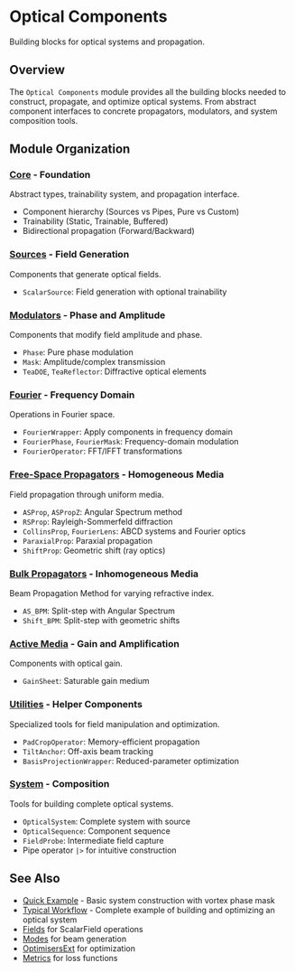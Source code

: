 # Optical Components

Building blocks for optical systems and propagation.

## Overview

The `Optical Components` module provides all the building blocks needed to construct, propagate, and optimize optical systems. From abstract component interfaces to concrete propagators, modulators, and system composition tools.

## Module Organization

### [Core](core/index.md) - Foundation
Abstract types, trainability system, and propagation interface.
- Component hierarchy (Sources vs Pipes, Pure vs Custom)
- Trainability (Static, Trainable, Buffered)
- Bidirectional propagation (Forward/Backward)

### [Sources](sources/index.md) - Field Generation
Components that generate optical fields.
- `ScalarSource`: Field generation with optional trainability

### [Modulators](modulators/index.md) - Phase and Amplitude
Components that modify field amplitude and phase.
- `Phase`: Pure phase modulation
- `Mask`: Amplitude/complex transmission
- `TeaDOE`, `TeaReflector`: Diffractive optical elements

### [Fourier](fourier/index.md) - Frequency Domain
Operations in Fourier space.
- `FourierWrapper`: Apply components in frequency domain
- `FourierPhase`, `FourierMask`: Frequency-domain modulation
- `FourierOperator`: FFT/IFFT transformations

### [Free-Space Propagators](freespace/index.md) - Homogeneous Media
Field propagation through uniform media.
- `ASProp`, `ASPropZ`: Angular Spectrum method
- `RSProp`: Rayleigh-Sommerfeld diffraction
- `CollinsProp`, `FourierLens`: ABCD systems and Fourier optics
- `ParaxialProp`: Paraxial propagation
- `ShiftProp`: Geometric shift (ray optics)

### [Bulk Propagators](bulk/index.md) - Inhomogeneous Media
Beam Propagation Method for varying refractive index.
- `AS_BPM`: Split-step with Angular Spectrum
- `Shift_BPM`: Split-step with geometric shifts

### [Active Media](active/index.md) - Gain and Amplification
Components with optical gain.
- `GainSheet`: Saturable gain medium

### [Utilities](utilities/index.md) - Helper Components
Specialized tools for field manipulation and optimization.
- `PadCropOperator`: Memory-efficient propagation
- `TiltAnchor`: Off-axis beam tracking
- `BasisProjectionWrapper`: Reduced-parameter optimization

### [System](system/index.md) - Composition
Tools for building complete optical systems.
- `OpticalSystem`: Complete system with source
- `OpticalSequence`: Component sequence
- `FieldProbe`: Intermediate field capture
- Pipe operator `|>` for intuitive construction

## See Also

- [Quick Example](../../index.md#quick-example) - Basic system construction with vortex phase mask
- [Typical Workflow](../index.md#typical-workflow-beam-splitter) - Complete example of building and optimizing an optical system
- [Fields](../fields/index.md) for ScalarField operations
- [Modes](../modes/index.md) for beam generation
- [OptimisersExt](../optimisers/index.md) for optimization
- [Metrics](../metrics/index.md) for loss functions
